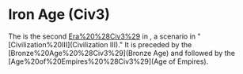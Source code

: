 # Iron Age (Civ3)

The is the second [Era%20%28Civ3%29](era) in , a scenario in "[Civilization%20III](Civilization III)." It is preceded by the [Bronze%20Age%20%28Civ3%29](Bronze Age) and followed by the [Age%20of%20Empires%20%28Civ3%29](Age of Empires).